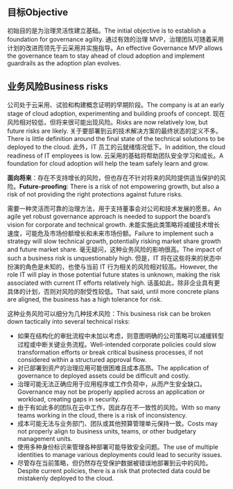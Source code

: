 <!-- TEMPLATE FILE - DO NOT ADD METADATA -->

## <a name="objective"></a><span data-ttu-id="69af7-101">目标</span><span class="sxs-lookup"><span data-stu-id="69af7-101">Objective</span></span>

<span data-ttu-id="69af7-102">初始目的是为治理灵活性建立基础。</span><span class="sxs-lookup"><span data-stu-id="69af7-102">The initial objective is to establish a foundation for governance agility.</span></span> <span data-ttu-id="69af7-103">通过有效的治理 MVP，治理团队可随着采用计划的改进而领先于云采用并实施指导。</span><span class="sxs-lookup"><span data-stu-id="69af7-103">An effective Governance MVP allows the governance team to stay ahead of cloud adoption and implement guardrails as the adoption plan evolves.</span></span>

## <a name="business-risks"></a><span data-ttu-id="69af7-104">业务风险</span><span class="sxs-lookup"><span data-stu-id="69af7-104">Business risks</span></span>

<span data-ttu-id="69af7-105">公司处于云采用、试验和构建概念证明的早期阶段。</span><span class="sxs-lookup"><span data-stu-id="69af7-105">The company is at an early stage of cloud adoption, experimenting and building proofs of concept.</span></span> <span data-ttu-id="69af7-106">现在风险相对较低，但将来很可能出现风险。</span><span class="sxs-lookup"><span data-stu-id="69af7-106">Risks are now relatively low, but future risks are likely.</span></span> <span data-ttu-id="69af7-107">关于要部署到云的技术解决方案的最终状态的定义不多。</span><span class="sxs-lookup"><span data-stu-id="69af7-107">There is little definition around the final state of the technical solutions to be deployed to the cloud.</span></span> <span data-ttu-id="69af7-108">此外，IT 员工的云就绪情况低下。</span><span class="sxs-lookup"><span data-stu-id="69af7-108">In addition, the cloud readiness of IT employees is low.</span></span> <span data-ttu-id="69af7-109">云采用的基础将帮助团队安全学习和成长。</span><span class="sxs-lookup"><span data-stu-id="69af7-109">A foundation for cloud adoption will help the team safely learn and grow.</span></span>

<span data-ttu-id="69af7-110">**面向将来**：存在不支持增长的风险，但也存在不针对将来的风险提供适当保护的风险。</span><span class="sxs-lookup"><span data-stu-id="69af7-110">**Future-proofing**: There is a risk of not empowering growth, but also a risk of not providing the right protections against future risks.</span></span>

<span data-ttu-id="69af7-111">需要一种灵活而可靠的治理方法，用于支持董事会对公司和技术发展的愿景。</span><span class="sxs-lookup"><span data-stu-id="69af7-111">An agile yet robust governance approach is needed to support the board’s vision for corporate and technical growth.</span></span> <span data-ttu-id="69af7-112">未能实施此类策略将减缓技术增长速度，可能危及市场份额增长和未来市场份额。</span><span class="sxs-lookup"><span data-stu-id="69af7-112">Failure to implement such a strategy will slow technical growth, potentially risking market share growth and future market share.</span></span> <span data-ttu-id="69af7-113">毫无疑问，这种业务风险的影响很高。</span><span class="sxs-lookup"><span data-stu-id="69af7-113">The impact of such a business risk is unquestionably high.</span></span> <span data-ttu-id="69af7-114">但是，IT 将在这些将来的状态中扮演的角色是未知的，也使与当前 IT 行为相关的风险相对较高。</span><span class="sxs-lookup"><span data-stu-id="69af7-114">However, the role IT will play in those potential future states is unknown, making the risk associated with current IT efforts relatively high.</span></span> <span data-ttu-id="69af7-115">话虽如此，除非企业具有更具体的计划，否则对风险的耐受性较低。</span><span class="sxs-lookup"><span data-stu-id="69af7-115">That said, until more concrete plans are aligned, the business has a high tolerance for risk.</span></span>

<span data-ttu-id="69af7-116">这种业务风险可以细分为几种技术风险：</span><span class="sxs-lookup"><span data-stu-id="69af7-116">This business risk can be broken down tactically into several technical risks:</span></span>

- <span data-ttu-id="69af7-117">如果在结构化的审批流程中未加以考虑，则意图明确的公司策略可以减缓转型过程或中断关键业务流程。</span><span class="sxs-lookup"><span data-stu-id="69af7-117">Well-intended corporate policies could slow transformation efforts or break critical business processes, if not considered within a structured approval flow.</span></span>
- <span data-ttu-id="69af7-118">对已部署到资产的治理应用可能很困难且成本高昂。</span><span class="sxs-lookup"><span data-stu-id="69af7-118">The application of governance to deployed assets could be difficult and costly.</span></span>
- <span data-ttu-id="69af7-119">治理可能无法正确应用于应用程序或工作负荷中，从而产生安全缺口。</span><span class="sxs-lookup"><span data-stu-id="69af7-119">Governance may not be properly applied across an application or workload, creating gaps in security.</span></span>
- <span data-ttu-id="69af7-120">由于有如此多的团队在云中工作，因此存在不一致性的风险。</span><span class="sxs-lookup"><span data-stu-id="69af7-120">With so many teams working in the cloud, there is a risk of inconsistency.</span></span>
- <span data-ttu-id="69af7-121">成本可能无法与业务部门、团队或其他预算管理单元保持一致。</span><span class="sxs-lookup"><span data-stu-id="69af7-121">Costs may not properly align to business units, teams, or other budgetary management units.</span></span>
- <span data-ttu-id="69af7-122">使用多种身份标识来管理各种部署可能导致安全问题。</span><span class="sxs-lookup"><span data-stu-id="69af7-122">The use of multiple identities to manage various deployments could lead to security issues.</span></span>
- <span data-ttu-id="69af7-123">尽管存在当前策略，但仍然存在受保护数据被错误地部署到云中的风险。</span><span class="sxs-lookup"><span data-stu-id="69af7-123">Despite current policies, there is a risk that protected data could be mistakenly deployed to the cloud.</span></span>
